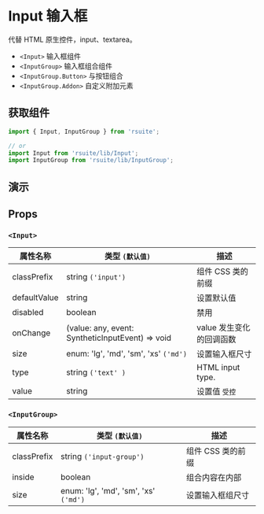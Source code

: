 # Input 输入框

代替 HTML 原生控件，input、textarea。

- `<Input>` 输入框组件
- `<InputGroup>` 输入框组合组件
- `<InputGroup.Button>` 与按钮组合
- `<InputGroup.Addon>` 自定义附加元素

## 获取组件

```js
import { Input, InputGroup } from 'rsuite';

// or
import Input from 'rsuite/lib/Input';
import InputGroup from 'rsuite/lib/InputGroup';
```

## 演示

<!--{demo}-->

## Props

### `<Input>`

| 属性名称     | 类型 `(默认值)`                                                    | 描述                     |
| ------------ | ------------------------------------------------------------------ | ------------------------ |
| classPrefix  | string `('input')`                                                 | 组件 CSS 类的前缀        |
| defaultValue | string                                                             | 设置默认值               |
| disabled     | boolean                                                            | 禁用                     |
| onChange     | (value: any, event: SyntheticInputEvent<HTMLInputElement>) => void | value 发生变化的回调函数 |
| size         | enum: 'lg', 'md', 'sm', 'xs' `('md')`                              | 设置输入框尺寸           |
| type         | string `('text' )`                                                 | HTML input type.         |
| value        | string                                                             | 设置值 `受控`            |

### `<InputGroup>`

| 属性名称    | 类型 `(默认值)`                       | 描述              |
| ----------- | ------------------------------------- | ----------------- |
| classPrefix | string `('input-group')`              | 组件 CSS 类的前缀 |
| inside      | boolean                               | 组合内容在内部    |
| size        | enum: 'lg', 'md', 'sm', 'xs' `('md')` | 设置输入框组尺寸  |
